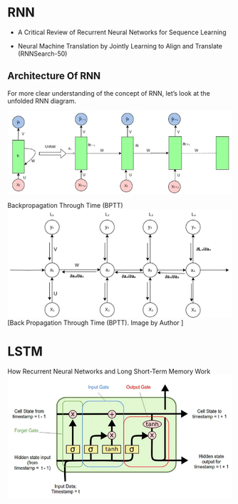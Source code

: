 # RNN
- A Critical Review of Recurrent Neural Networks for Sequence Learning

- Neural Machine Translation by Jointly Learning to Align and Translate (RNNSearch-50)

## Architecture Of RNN

For more clear understanding of the concept of RNN, let’s look at the unfolded RNN diagram.

![RNN](resource/images/rnn1.webp)

Backpropagation Through Time (BPTT)
![RNN](resource/images/rnn2.webp)[Back Propagation Through Time (BPTT). Image by Author
]

# LSTM
How Recurrent Neural Networks and Long Short-Term Memory Work
![LSTMs](resource/images/lstm.webp)
